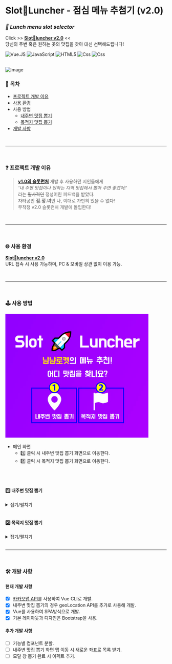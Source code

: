 # Slot🚀Luncher - 점심 메뉴 추첨기 (v2.0)
### _**🎰 Lunch menu slot selector**_  
Click >> **[Slot🚀luncher v2.0](https://dahonglin.github.io/slot_map_api/)** << <br>
당신의 주변 혹은 원하는 곳의 맛집을 찾아 대신 선택해드립니다!

<img alt="Vue.JS" src ="https://img.shields.io/badge/vue.Js-4FC08D.svg?&style=for-the-badge&logo=Vue.js&logoColor=white"/>  <img alt="JavaScript" src ="https://img.shields.io/badge/JavaScriipt-F7DF1E.svg?&style=for-the-badge&logo=JavaScript&logoColor=black"/> <img alt="HTML5" src ="https://img.shields.io/badge/HTML5-E34F26.svg?&style=for-the-badge&logo=HTML5&logoColor=white"/> <img alt="Css" src ="https://img.shields.io/badge/CSS3-1572B6.svg?&style=for-the-badge&logo=CSS3&logoColor=white"/> <img alt="Css" src ="https://img.shields.io/badge/Bootstrap-7952B3.svg?&style=for-the-badge&logo=Bootstrap&logoColor=white"/>   
<br>


![image](https://raw.githubusercontent.com/Dahonglin/slot_map_api/master/mdimg/guide_gif.gif)


### 🔖 목차
* [프로젝트 개발 이유](#-프로젝트-개발-이유)
* [사용 환경](#-사용-환경)
* 사용 방법
  * [내주변 맛집 뽑기](#1️⃣-내주변-맛집-뽑기)
  * [목적지 맛집 뽑기](#2️⃣-목적지-맛집-뽑기)
* [개발 사항](#-개발-사항)

<br>

---

<br>

### ❓ 프로젝트 개발 이유
> **[v1.0의 슬롯런처](https://dahonglin.github.io/SlotLuncher/)** 개발 후 사용하던 지인들에게 <br>
> _'내 주변 맛집이나 원하는 지역 맛집에서 뽑아 주면 좋겠어!'_ <br>
> 라는 ~~필사적인~~ 정성어린 피드백을 받았다. <br>
> 자타공인 **점.정.녀**인 나, 이대로 가만히 있을 수 없다! <br>
> 무작정 v2.0 슬롯런처 개발에 돌입한다!

<br>

---

<br>

### 🌐 사용 환경  
**[Slot🚀luncher v2.0](https://dahonglin.github.io/slot_map_api/)**  
URL 접속 시 사용 가능하며, PC & 모바일 상관 없이 이용 가능.

<br>

---

<br>

### 🕹 사용 방법
![image](https://raw.githubusercontent.com/Dahonglin/slot_map_api/master/mdimg/guide1.jpg)
* 메인 화면
  * 1️⃣ 클릭 시 내주변 맛집 뽑기 화면으로 이동한다.
  * 2️⃣ 클릭 시 목적지 맛집 뽑기 화면으로 이동한다.

<br><br>

#### 1️⃣ 내주변 맛집 뽑기
<details>
<summary>접기/펼치기</summary>

![image](https://raw.githubusercontent.com/Dahonglin/slot_map_api/master/mdimg/guide2.jpg)
   * 1️⃣ 상단 네비게이션 바
     - 메인 페이지 클릭 시 해당 화면으로 이동
     - 목적지 맛집 뽑기 클릭 시 해당 화면으로 이동 


   * 2️⃣ 검색 된 위치 지도
     - 위치 추적 기능 허용 후 내 위치로 맵이 출력 됨.
     - 내 위치 주변의 '맛집'이 기본적으로 검색 됨.
     - 하단의 메뉴 카테고리 선택 시 해당 카테고리에 맞는 식당이 검색 되어 마커가 출력 됨.


   * 3️⃣ 검색 가능한 메뉴 카테고리
     - 기본값은 '맛집'으로 설정 되어 있음.
     - 각 키워드 클릭 시 해당 키워드로 검색 되어 맵(2️⃣)에 마커가 출력 됨.


   * 4️⃣ 메뉴 추첨
     - 검색 되어 음식점 목록(5️⃣)에 출력 된 식당 기준으로 추첨 됨.
 ![image](https://raw.githubusercontent.com/Dahonglin/slot_map_api/master/mdimg/guide4.jpg)
     - 클릭 시 추첨 모달창이 팝업 되어 결과를 보여줌.
     - 클릭 시 마다 추첨 결과는 달라짐. 
     - 창 닫기 클릭 시 모달 창 닫힘.


   * 5️⃣ 검색 된 음식점 목록
     - 키워드(3️⃣)클릭 시 검색 된 식당 목록이 출력 됨.


   * 6️⃣ 검색 목록 페이지 이동
     - 음식점 목록(5️⃣)에 검색 된 결과 중 15개 이후의 검색 결과를 페이지 이동하여 볼 수 있음.
     - 한번에 15개씩 3페이지, 최대 45개 검색 됨.
</details>
<br>

#### 2️⃣ 목적지 맛집 뽑기
<details>
<summary>접기/펼치기</summary>

![image](https://raw.githubusercontent.com/Dahonglin/slot_map_api/master/mdimg/guide3.jpg)
   * 1️⃣ 상단 네비게이션 바
     - 메인 페이지 클릭 시 해당 화면으로 이동
     - 내주변 맛집 뽑기 클릭 시 해당 화면으로 이동 


   * 2️⃣ 검색 된 위치 지도
     - 목적지 기준 주변 맵이 출력 됨.
     - 목적지 '강남', 메뉴 '맛집' 이 기본적으로 검색 됨.
     - 목적지 입력 후 메뉴를 선택하면 해당 목적지의 메뉴가 검색 됨.


   * 3️⃣ 목적지와 메뉴 카테고리 선택
     - 기본값은 목적지 '강남', 메뉴 '맛집'으로 선택 되어 있음.
     - 목적지 입력 후 메뉴를 선택하면 맵(2️⃣)에 마커로 출력 됨.


   * 4️⃣ 메뉴 추첨
     - 검색 되어 음식점 목록(5️⃣)에 출력 된 식당 기준으로 추첨 됨.
 ![image](https://raw.githubusercontent.com/Dahonglin/slot_map_api/master/mdimg/guide4.jpg)
     - 클릭 시 추첨 모달창이 팝업 되어 결과를 보여줌.
     - 클릭 시 마다 추첨 결과는 달라짐. 
     - 창 닫기 클릭 시 모달 창 닫힘.


   * 5️⃣ 검색 된 음식점 목록
     - 목적지와 메뉴 선택(3️⃣) 시 검색 된 식당 목록이 출력 됨.


   * 6️⃣ 검색 목록 페이지 이동
     - 음식점 목록(5️⃣)에 검색 된 결과 중 15개 이후의 검색 결과를 페이지 이동하여 볼 수 있음.
     - 한번에 15개씩 3페이지, 최대 45개 검색 됨.
</details>

<br>

---

<br>

### 🛠 개발 사항

#### 현재 개발 사항
- [x] [카카오맵 API](https://apis.map.kakao.com/)를 사용하여 Vue CLI로 개발.
- [x] 내주변 맛집 뽑기의 경우 geoLocation API를 추가로 사용해 개발.
- [x] Vue를 사용하여 SPA방식으로 개발.
- [x] 기본 레이아웃과 디자인은 Bootstrap을 사용.

#### 추가 개발 사항
- [ ] 기능별 컴포넌트 분할.
- [ ] 내주변 맛집 뽑기 화면 맵 이동 시 새로운 좌표로 목록 받기.
- [ ] 모달 창 뽑기 완료 시 이펙트 추가.
